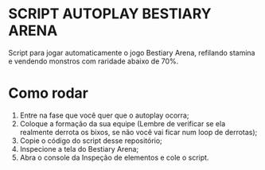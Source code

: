 # SCRIPT AUTOPLAY BESTIARY ARENA

Script para jogar automaticamente o jogo Bestiary Arena, refilando stamina e vendendo monstros com raridade abaixo de 70%.

# Como rodar

1. Entre na fase que você quer que o autoplay ocorra;
2. Coloque a formação da sua equipe (Lembre de verificar se ela realmente derrota os bixos, se não você vai ficar num loop de derrotas);
3. Copie o código do script desse repositório;
4. Inspecione a tela do Bestiary Arena;
5. Abra o console da Inspeção de elementos e cole o script.
